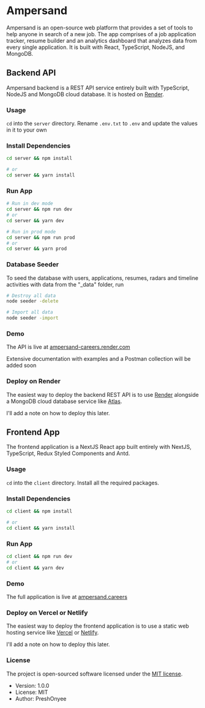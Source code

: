 # Ampersand

Ampersand is an open-source web platform that provides a set of tools to help anyone in search of a new job. The app comprises of a job application tracker, resume builder and an analytics dashboard that analyzes data from every single application. It is built with React, TypeScript, NodeJS, and MongoDB.

## Backend API

Ampersand backend is a REST API service entirely built with TypeScript, NodeJS and MongoDB cloud database. It is hosted on [Render](https://render.com).

### Usage

`cd` into the `server` directory. Rename `.env.txt` to `.env` and update the values in it to your own

### Install Dependencies

```bash
cd server && npm install

# or
cd server && yarn install

```

### Run App

```bash
# Run in dev mode
cd server && npm run dev
# or
cd server && yarn dev

# Run in prod mode
cd server && npm run prod
# or
cd server && yarn prod
```

### Database Seeder

To seed the database with users, applications, resumes, radars and timeline activities with data from the "\_data" folder, run

```bash
# Destroy all data
node seeder -delete

# Import all data
node seeder -import
```

### Demo

The API is live at [ampersand-careers.render.com](https://ampersand-careers.onrender.com/api/v1)

Extensive documentation with examples and a Postman collection will be added soon

### Deploy on Render

The easiest way to deploy the backend REST API is to use [Render](https://render.com) alongside a MongoDB cloud database service like [Atlas](https://www.mongodb.com/cloud/atlas).

I'll add a note on how to deploy this later.

## Frontend App

The frontend application is a NextJS React app built entirely with NextJS, TypeScript, Redux Styled Components and Antd.

### Usage

`cd` into the `client` directory. Install all the required packages.

### Install Dependencies

```bash
cd client && npm install

# or
cd client && yarn install

```

### Run App

```bash
cd client && npm run dev
# or
cd client && yarn dev
```

### Demo

The full application is live at [ampersand.careers](https://ampersand.careers/)

### Deploy on Vercel or Netlify

The easiest way to deploy the frontend application is to use a static web hosting service like [Vercel](https://vercel.com) or [Netlify](https://netlify.app).

I'll add a note on how to deploy this later.

### License

The project is open-sourced software licensed under the [MIT license](http://opensource.org/licenses/MIT).

- Version: 1.0.0
- License: MIT
- Author: PreshOnyee
